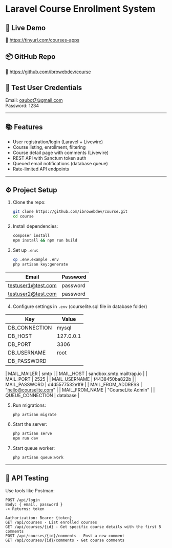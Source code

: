# Laravel Course Enrollment System

## 🚀 Live Demo
🔗 https://tinyurl.com/courses-apps

## 📦 GitHub Repo
🔗 https://github.com/ibrowebdev/course

## 👤 Test User Credentials
Email: oaubot7@gmail.com  
Password: 1234

---

## 📚 Features
- User registration/login (Laravel + Livewire)
- Course listing, enrollment, filtering
- Course detail page with comments (Livewire)
- REST API with Sanctum token auth
- Queued email notifications (database queue)
- Rate-limited API endpoints

---

## ⚙️ Project Setup

1. Clone the repo:
    ```bash
    git clone https://github.com/ibrowebdev/course.git
    cd course
    ```

2. Install dependencies:
    ```bash
    composer install
    npm install && npm run build
    ```

3. Set up `.env`:
    ```bash
    cp .env.example .env
    php artisan key:generate
    ```

| Email              | Password   |
|-------------------|------------|
| testuser1@test.com | password   |
| testuser2@test.com | password   |



4. Configure  settings in `.env` (courselite.sql file in database folder)

| Key              | Value   |
|-------------------|------------|
| DB_CONNECTION | mysql   |
| DB_HOST | 127.0.0.1   |
| DB_PORT | 3306   |
| DB_USERNAME | root   |
| DB_PASSWORD |    |

| MAIL_MAILER | smtp   |
| MAIL_HOST   | sandbox.smtp.mailtrap.io    |
| MAIL_PORT   | 2525    |
| MAIL_USERNAME | f4438450ba822b    |
| MAIL_PASSWORD | d4d5577532e1f9    |
| MAIL_FROM_ADDRESS | "hello@courselite.com"    |
| MAIL_FROM_NAME | "CourseLite Admin"    |
| QUEUE_CONNECTION | database    |

5. Run migrations:
    ```bash
    php artisan migrate
    ```
    

6. Start the server:
    ```bash
    php artisan serve
    npm run dev
    ```

8. Start queue worker:
    ```bash
    php artisan queue:work
    ```


---
## 🧪 API Testing

Use tools like Postman:

```http
POST /api/login
Body: { email, password }
-> Returns: token

Authorization: Bearer {token}
GET /api/courses - List enrolled courses
GET /api/courses/{id} - Get specific course details with the first 5 comments
POST /api/courses/{id}/comments - Post a new comment
GET /api/courses/{id}/comments - Get course comments
